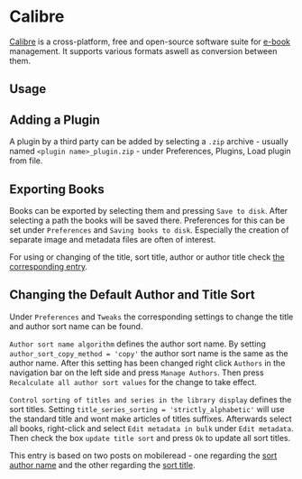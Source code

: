 # Calibre

[Calibre](https://calibre-ebook.com/) is a cross-platform, free and open-source
software suite for [e-book](/wiki/e-books.md) management.
It supports various formats aswell as conversion between them.

## Usage

## Adding a Plugin

A plugin by a third party can be added by selecting a `.zip` archive - usually
named `<plugin name>_plugin.zip` - under Preferences, Plugins, Load plugin from
file.

## Exporting Books

Books can be exported by selecting them and pressing `Save to disk`.
After selecting a path the books will be saved there.
Preferences for this can be set under `Preferences` and `Saving books to disk`.
Especially the creation of separate image and metadata files are often of
interest.

For using or changing of the title, sort title, author or author title check
[the corresponding entry](#changing-the-default-author-and-title-sort).

## Changing the Default Author and Title Sort

Under `Preferences` and `Tweaks` the corresponding settings to change the title
and author sort name can be found.

`Author sort name algorithm` defines the author sort name.
By setting `author_sort_copy_method = 'copy'` the author sort name is the same
as the author name.
After this setting has been changed right click `Authors` in the navigation bar
on the left side and press `Manage Authors`.
Then press `Recalculate all author sort values` for the change to take effect.

`Control sorting of titles and series in the library display` defines the sort
titles.
Setting `title_series_sorting = 'strictly_alphabetic'` will use the standard
title and wont make articles of titles suffixes.
Afterwards select all books, right-click and select `Edit metadata in bulk`
under `Edit metadata`.
Then check the box `update title sort` and press `Ok` to update all sort titles.

This entry is based on two posts on mobileread - one regarding the
[sort author name](https://www.mobileread.com/forums/showthread.php?t=314663)
and the other regarding the
[sort title](https://www.mobileread.com/forums/showthread.php?t=249870).
